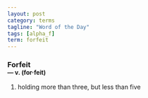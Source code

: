 ```yaml
---
layout: post
category: terms
tagline: "Word of the Day"
tags: [alpha_f]
term: forfeit
---
```


<h3>Forfeit<br/> <small>&mdash; v. (for<span>&middot;</span>feit)</small></h3>
<p><ol>
<li>holding more than three, but less than five</li>
</ol></p>
